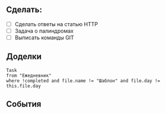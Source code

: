 ## Cделать:
- [ ] Сделать ответы на статью HTTP 
- [ ] Задача о палиндромах 
- [ ] Выписать команды GIT

## Доделки 
```dataview
Task
from "Ежедневник"
where !completed and file.name != "Шаблон" and file.day != this.file.day
```
## События